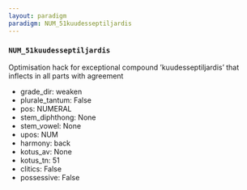```yaml
---
layout: paradigm
paradigm: NUM_51kuudesseptiljardis
---
```

### ` NUM_51kuudesseptiljardis `

Optimisation hack for exceptional compound ’kuudesseptiljardis’ that inflects in all parts with agreement
* grade_dir: weaken
* plurale_tantum: False
* pos: NUMERAL
* stem_diphthong: None
* stem_vowel: None
* upos: NUM
* harmony: back
* kotus_av: None
* kotus_tn: 51
* clitics: False
* possessive: False
